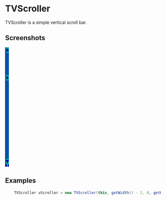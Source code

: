 TVScroller
==========

TVScroller is a simple vertical scroll bar.

Screenshots
-----------

![vscroller_1](uploads/c5e3e108a7d795eb96efeb3327635a3a/vscroller_1.png)

Examples
--------

```Java
    TVScroller vScroller = new TVScroller(this, getWidth() - 2, 0, getHeight() - 2);
```

